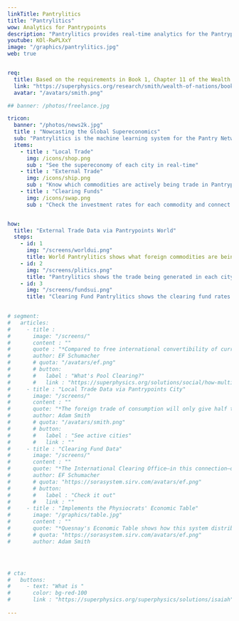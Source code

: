 ```yaml
---
linkTitle: Pantrylitics
title: "Pantrylitics"
wow: Analytics for Pantrypoints
description: "Pantrylitics provides real-time analytics for the Pantrypoints System"
youtube: KOl-RwPLXxY
image: "/graphics/pantrylitics.jpg"
web: true


req:
  title: Based on the requirements in Book 1, Chapter 11 of the Wealth of Nations
  link: "https://superphysics.org/research/smith/wealth-of-nations/book-1/chapter-11/part-3b-d1a2"
  avatar: "/avatars/smith.png"

## banner: /photos/freelance.jpg

tricon:
  banner: "/photos/news2k.jpg"
  title : "Nowcasting the Global Supereconomics"
  sub: "Pantrylitics is the machine learning system for the Pantry Network"
  items:
    - title : "Local Trade"
      img: /icons/shop.png
      sub : "See the supereconomy of each city in real-time"
    - title : "External Trade"
      img: /icons/ship.png    
      sub : "Know which commodities are actively being trade in Pantrypoints World"
    - title : "Clearing Funds"
      img: /icons/swap.png
      sub : "Check the investment rates for each commodity and connect to Pantrypoints Invest"


how:
  title: "External Trade Data via Pantrypoints World"
  steps:
    - id: 1
      img: "/screens/worldui.png"
      title: World Pantrylitics shows what foreign commodities are being bought and sold between participating countries. This will prevent speculation and currency fluctuations
    - id: 2
      img: "/screens/plitics.png"
      title: "Pantrylitics shows the trade being generated in each city: services, products, real estate, etc. This helps people know where goods and services are lacking or overabundant"
    - id: 3
      img: "/screens/fundsui.png"
      title: "Clearing Fund Pantrylitics shows the clearing fund rates for various commodities in each Pantrypoints City and in Pantrypoints World. This will allow people to invest directly in productive labor"      
    

# segment:
#   articles:
#     - title : 
#       image: "/screens/"
#       content : ""
#       quote : "*Compared to free international convertibility of currencies, Pool Clearing offers at least one outstanding advantage: **its inner mechanism tends to overcome temporary disequilibrium situations in international exchange by expansion instead of restriction**. The buyer is given the first move in the game.*"
#       author: EF Schumacher
#       # quota: "/avatars/ef.png"
#       # button:
#       #   label : "What's Pool Clearing?"
#       #   link : "https://superphysics.org/solutions/social/how-multilateral-pool-clearing-can-solve-currency-crises"
#     - title : "Local Trade Data via Pantrypoints City"
#       image: "/screens/"
#       content : ""
#       quote: "*The foreign trade of consumption will only give half the encouragement to national industry as the home trade, even if its returns were as quick as the home-trade.*"
#       author: Adam Smith
#       # quota: "/avatars/smith.png"      
#       # button:
#       #   label : "See active cities"
#       #   link : ""
#     - title : "Clearing Fund Data"
#       image: "/screens/"
#       content : ""
#       quote: "*The International Clearing Office—in this connection—does not require any special powers. It is not an agency for control. It is a purely administrative body, the central accounting office for the different National Clearing Funds*"
#       author: EF Schumacher
#       # quota: "https://sorasystem.sirv.com/avatars/ef.png"
#       # button:
#       #   label : "Check it out"
#       #   link : ""
#     - title : "Implements the Physiocrats' Economic Table"
#       image: "/graphics/table.jpg"
#       content : ""
#       quote: "*Quesnay's Economic Table shows how this system distributes the total produce of the land among the three classes, and how the labour of the unproductive class only replaces the value of its own consumption without increasing value of that total*"
#       # quota: "https://sorasystem.sirv.com/avatars/ef.png"
#       author: Adam Smith




# cta:
#   buttons:
#     - text: "What is "
#       color: bg-red-100    
#       link : "https://superphysics.org/superphysics/solutions/isaiah"
  
---
```

